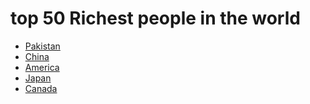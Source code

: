 <!DOCTYPE html>
<html lang="en">
<head>
    <meta charset="UTF-8">
    <meta name="viewport" content="width=device-width, initial-scale=1.0">
    <title>Home</title>
</head>
<body>
    <h1>top 50 Richest people in the world</h1>
<ul>
    <li><a href="Pakistan.html">Pakistan</a></li>
    <li><a href="China.html">China</a></li>
    <li><a href="America.html">America</a></li>
    <li><a href="Japan.html">Japan</a></li>
    <li><a href="Canada.html">Canada</a></li>
</ul>
</body>
</html>
